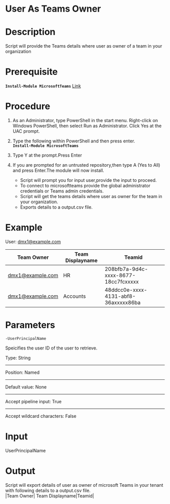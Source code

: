 # User As Teams Owner

# Description

 Script will provide the Teams details where user as owner of a team in your organization
 
# Prerequisite 

 **`Install-Module MicrosoftTeams`** [Link](https://www.powershellgallery.com/packages/MicrosoftTeams/1.0.6)
 
# Procedure

1. As an Administrator, type PowerShell in the start menu. Right-click on Windows PowerShell, then select Run as Administrator.
Click Yes at the UAC prompt.

2. Type the following within PowerShell and then press enter.\
    **`Install-Module MicrosoftTeams`**
  
3. Type Y at the prompt.Press Enter

4. If you are prompted for an untrusted repository,then type A (Yes to All) and press Enter.The module will now install. 

   - Script will prompt you for input user,provide the input to proceed.
   - To connect to microsoftteams provide the global administrator credentials or Teams admin credentials.
   - Script will get the teams details where user as owner for the team in your organization. 
   - Exports details to a output.csv file.

# Example 

User: dmx1@example.com

|Team Owner| Team Displayname|Teamid|
|-----|----|---|
|dmx1@example.com| HR| 208bfb7a-9d4c-xxxx-8677-18cc7fcxxxxx |
|dmx1@example.com|Accounts|48ddcc0e-xxxx-4131-abf8-36axxxxx86ba|

# Parameters

`-UserPrincipalName`

Speicifies the user ID of the user to retrieve.

Type:	String
***
Position:	Named
***
Default value:	None
***
Accept pipeline input:	True
***
Accept wildcard characters:	False
 
# Input 

UserPrincipalName

# Output
 Script will export details of user as owner of microsoft Teams in your tenant with following details to a output.csv file.\
|Team Owner| Team Displayname|Teamid|
